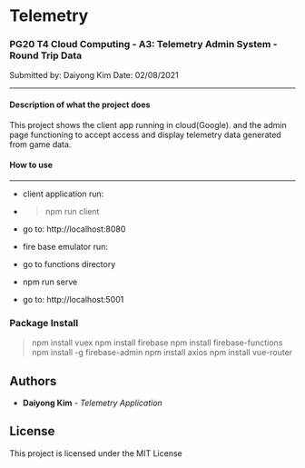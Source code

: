 # Telemetry

### **PG20 T4 Cloud Computing - A3: Telemetry Admin System - Round Trip Data**

Submitted by: Daiyong Kim
Date: 02/08/2021

---

#### **Description of what the project does**

This project shows the client app running in cloud(Google). and the admin page functioning to accept access and display telemetry data generated from game data.

#### **How to use**

---

- client application run:
- > npm run client
- go to: http://localhost:8080

- fire base emulator run:
- go to functions directory
- npm run serve
- go to: http://localhost:5001

### **Package Install**

> npm install vuex
> npm install firebase
> npm install firebase-functions
> npm install -g firebase-admin
> npm install axios
> npm install vue-router

## Authors

- **Daiyong Kim** - _Telemetry Application_

## License

This project is licensed under the MIT License
